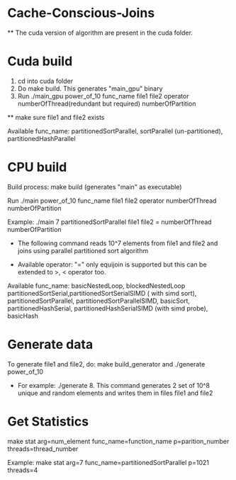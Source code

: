 # Cache-Conscious-Joins
** The cuda version of algorithm are present in the cuda folder.
# Cuda build
1. cd into cuda folder
2. Do make build. This generates "main_gpu" binary
3. Run ./main_gpu power_of_10 func_name file1 file2 operator numberOfThread(redundant but required) numberOfPartition

** make sure file1 and file2 exists 

Available func_name: partitionedSortParallel, sortParallel (un-partitioned), partitionedHashParallel


# CPU build
Build process: make build (generates "main" as executable)

Run ./main power_of_10 func_name file1 file2 operator numberOfThread numberOfPartition

Example: ./main 7 partitionedSortParallel file1 file2 = numberOfThread numberOfPartition
- The following command reads 10^7 elements from file1 and file2 and joins using parallel partitioned sort algorithm

- Available operator: "=" only equijoin is supported but this can be extended to >, < operator too.

Available func_name: basicNestedLoop, blockedNestedLoop
                     partitionedSortSerial,partitionedSortSerialSIMD ( with simd sort), partitionedSortParallel, partitionedSortParallelSIMD, basicSort, partitionedHashSerial, partitionedHashSerialSIMD (with simd probe), basicHash

# Generate data
To generate file1 and file2, do: make build_generator and ./generate power_of_10
- For example: ./generate 8. This command generates 2 set of 10^8 unique and random elements and writes them in files file1 and file2

# Get Statistics 
make stat arg=num_element func_name=function_name p=parition_number threads=thread_number

Example: make stat arg=7 func_name=partitionedSortParallel p=1021 threads=4
		
